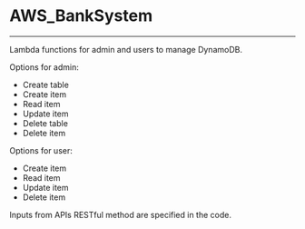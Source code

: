 ﻿# AWS_BankSystem
---
Lambda functions for admin and users to manage DynamoDB.

Options for admin:
- Create table
- Create item
- Read item
- Update item
- Delete table
- Delete item

Options for user:
- Create item
- Read item
- Update item
- Delete item

Inputs from APIs RESTful method are specified in the code.

